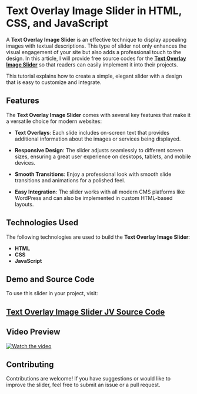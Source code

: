 # Text Overlay Image Slider in HTML, CSS, and JavaScript

A **Text Overlay Image Slider** is an effective technique to display appealing images with textual descriptions. This type of slider not only enhances the visual engagement of your site but also adds a professional touch to the design. 
In this article, I will provide free source codes for the **<a href="https://jvcodes.com/text-overlay-image-slider-in-html-css-and-javascript/" >Text Overlay Image Slider</a>** so that readers can easily implement it into their projects.

This tutorial explains how to create a simple, elegant slider with a design that is easy to customize and integrate.

## Features

The **Text Overlay Image Slider** comes with several key features that make it a versatile choice for modern websites:

- **Text Overlays**: Each slide includes on-screen text that provides additional information about the images or services being displayed.
  
- **Responsive Design**: The slider adjusts seamlessly to different screen sizes, ensuring a great user experience on desktops, tablets, and mobile devices.

- **Smooth Transitions**: Enjoy a professional look with smooth slide transitions and animations for a polished feel.
  
- **Easy Integration**: The slider works with all modern CMS platforms like WordPress and can also be implemented in custom HTML-based layouts.

## Technologies Used

The following technologies are used to build the **Text Overlay Image Slider**:

- **HTML**
- **CSS**
- **JavaScript**

## Demo and Source Code

To use this slider in your project, visit:

## <a href="https://jvcodes.com/text-overlay-image-slider-in-html-css-and-javascript/" >Text Overlay Image Slider JV Source Code</a>

## Video Preview

[![Watch the video](https://img.youtube.com/vi/lCcsWzjrOfw/0.jpg)](https://www.youtube.com/watch?v=lCcsWzjrOfw)

## Contributing

Contributions are welcome! If you have suggestions or would like to improve the slider, feel free to submit an issue or a pull request.
